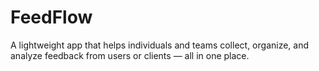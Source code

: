 # FeedFlow
A lightweight app that helps individuals and teams collect, organize, and analyze feedback from users or clients — all in one place.
